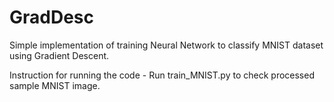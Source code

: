 # GradDesc
Simple implementation of training Neural Network to classify MNIST dataset using Gradient Descent.

Instruction for running the code - Run train_MNIST.py to check processed sample MNIST image.
